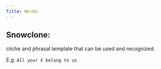 ```yaml
---
Title: Words
---
```


## Snowclone:

cliche and phrasal template that can be used and recognized.

E.g. `All your X belong to us`


